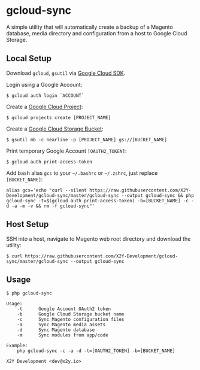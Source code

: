 # gcloud-sync
A simple utility that will automatically create a backup of a Magento database, media directory and configuration from a host to Google Cloud Storage. 

## Local Setup
Download `gcloud`, `gsutil` via [Google Cloud SDK](https://cloud.google.com/storage/docs/quickstart-gsutil).

Login using a Google Account:
```
$ gcloud auth login `ACCOUNT`
```

Create a [Google Cloud Project](https://cloud.google.com/resource-manager/docs/creating-managing-projects):
```
$ gcloud projects create [PROJECT_NAME]
```

Create a [Google Cloud Storage Bucket](https://cloud.google.com/storage/docs/creating-buckets#storage-create-bucket-gsutil):
```
$ gsutil mb -c nearline -p [PROJECT_NAME] gs://[BUCKET_NAME]
```

Print temporary Google Account `[OAUTH2_TOKEN]`:
```
$ gcloud auth print-access-token
```

Add bash alias `gcs` to your `~/.bashrc` or `~/.zshrc`, just replace `[BUCKET_NAME]`:
```
alias gcs='echo "curl --silent https://raw.githubusercontent.com/X2Y-Development/gcloud-sync/master/gcloud-sync --output gcloud-sync && php gcloud-sync -t=$(gcloud auth print-access-token) -b=[BUCKET_NAME] -c -d -a -m -v && rm -f gcloud-sync"'
```

## Host Setup
SSH into a host, navigate to Magento web root directory and download the utility: 
```
$ curl https://raw.githubusercontent.com/X2Y-Development/gcloud-sync/master/gcloud-sync --output gcloud-sync
```

## Usage
``` 
$ php gcloud-sync 
```

```
Usage:
    -t      Google Account OAuth2 token
    -b      Google Cloud Storage bucket name
    -c      Sync Magento configuration files
    -a      Sync Magento media assets
    -d      Sync Magento database
    -m      Sync modules from app/code
    
Example:
    php gcloud-sync -c -a -d -t=[OAUTH2_TOKEN] -b=[BUCKET_NAME] 

X2Y Development <dev@x2y.io>
```
